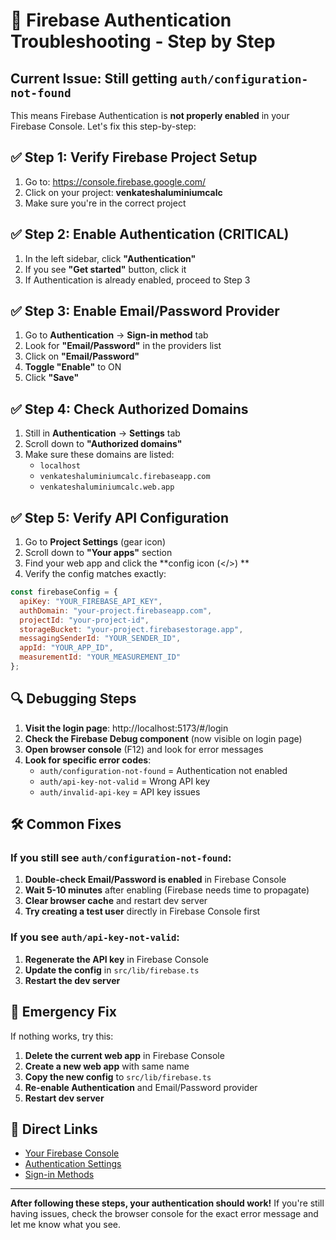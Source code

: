 # 🚨 Firebase Authentication Troubleshooting - Step by Step

## Current Issue: Still getting `auth/configuration-not-found`

This means Firebase Authentication is **not properly enabled** in your Firebase Console. Let's fix this step-by-step:

## ✅ Step 1: Verify Firebase Project Setup

1. Go to: https://console.firebase.google.com/
2. Click on your project: **venkateshaluminiumcalc**
3. Make sure you're in the correct project

## ✅ Step 2: Enable Authentication (CRITICAL)

1. In the left sidebar, click **"Authentication"**
2. If you see **"Get started"** button, click it
3. If Authentication is already enabled, proceed to Step 3

## ✅ Step 3: Enable Email/Password Provider

1. Go to **Authentication** → **Sign-in method** tab
2. Look for **"Email/Password"** in the providers list
3. Click on **"Email/Password"**
4. **Toggle "Enable"** to ON
5. Click **"Save"**

## ✅ Step 4: Check Authorized Domains

1. Still in **Authentication** → **Settings** tab
2. Scroll down to **"Authorized domains"**
3. Make sure these domains are listed:
   - `localhost`
   - `venkateshaluminiumcalc.firebaseapp.com`
   - `venkateshaluminiumcalc.web.app`

## ✅ Step 5: Verify API Configuration

1. Go to **Project Settings** (gear icon)
2. Scroll down to **"Your apps"** section
3. Find your web app and click the **config icon (</>) **
4. Verify the config matches exactly:

```javascript
const firebaseConfig = {
  apiKey: "YOUR_FIREBASE_API_KEY",
  authDomain: "your-project.firebaseapp.com",
  projectId: "your-project-id",
  storageBucket: "your-project.firebasestorage.app",
  messagingSenderId: "YOUR_SENDER_ID",
  appId: "YOUR_APP_ID",
  measurementId: "YOUR_MEASUREMENT_ID"
};
```

## 🔍 Debugging Steps

1. **Visit the login page**: http://localhost:5173/#/login
2. **Check the Firebase Debug component** (now visible on login page)
3. **Open browser console** (F12) and look for error messages
4. **Look for specific error codes**:
   - `auth/configuration-not-found` = Authentication not enabled
   - `auth/api-key-not-valid` = Wrong API key
   - `auth/invalid-api-key` = API key issues

## 🛠️ Common Fixes

### If you still see `auth/configuration-not-found`:

1. **Double-check Email/Password is enabled** in Firebase Console
2. **Wait 5-10 minutes** after enabling (Firebase needs time to propagate)
3. **Clear browser cache** and restart dev server
4. **Try creating a test user** directly in Firebase Console first

### If you see `auth/api-key-not-valid`:

1. **Regenerate the API key** in Firebase Console
2. **Update the config** in `src/lib/firebase.ts`
3. **Restart the dev server**

## 🚨 Emergency Fix

If nothing works, try this:

1. **Delete the current web app** in Firebase Console
2. **Create a new web app** with same name
3. **Copy the new config** to `src/lib/firebase.ts`
4. **Re-enable Authentication** and Email/Password provider
5. **Restart dev server**

## 🔗 Direct Links

- [Your Firebase Console](https://console.firebase.google.com/project/venkateshaluminiumcalc)
- [Authentication Settings](https://console.firebase.google.com/project/venkateshaluminiumcalc/authentication/users)
- [Sign-in Methods](https://console.firebase.google.com/project/venkateshaluminiumcalc/authentication/providers)

---

**After following these steps, your authentication should work!** If you're still having issues, check the browser console for the exact error message and let me know what you see.